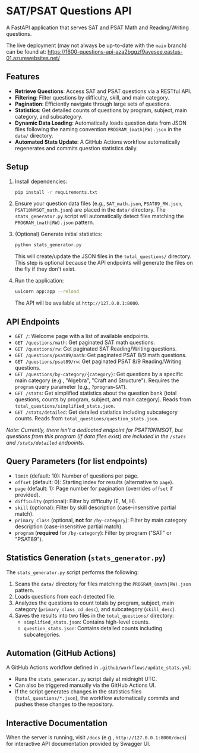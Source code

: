 # SAT/PSAT Questions API

A FastAPI application that serves SAT and PSAT Math and Reading/Writing questions.

The live deployment (may not always be up-to-date with the `main` branch) can be found at: 
https://1600-questions-api-aza2bggzf9avesee.eastus-01.azurewebsites.net/

## Features

- **Retrieve Questions**: Access SAT and PSAT questions via a RESTful API.
- **Filtering**: Filter questions by difficulty, skill, and main category.
- **Pagination**: Efficiently navigate through large sets of questions.
- **Statistics**: Get detailed counts of questions by program, subject, main category, and subcategory.
- **Dynamic Data Loading**: Automatically loads question data from JSON files following the naming convention `PROGRAM_(math|RW).json` in the `data/` directory.
- **Automated Stats Update**: A GitHub Actions workflow automatically regenerates and commits question statistics daily.

## Setup

1.  Install dependencies:
    ```bash
    pip install -r requirements.txt
    ```

2.  Ensure your question data files (e.g., `SAT_math.json`, `PSAT89_RW.json`, `PSAT10NMSQT_math.json`) are placed in the `data/` directory. The `stats_generator.py` script will automatically detect files matching the `PROGRAM_(math|RW).json` pattern.

3.  (Optional) Generate initial statistics:
    ```bash
    python stats_generator.py
    ```
    This will create/update the JSON files in the `total_questions/` directory. This step is optional because the API endpoints will generate the files on the fly if they don't exist.

4.  Run the application:
    ```bash
    uvicorn app:app --reload
    ```
    The API will be available at `http://127.0.0.1:8000`.

## API Endpoints

-   `GET /`: Welcome page with a list of available endpoints.
-   `GET /questions/math`: Get paginated SAT math questions.
-   `GET /questions/rw`: Get paginated SAT Reading/Writing questions.
-   `GET /questions/psat89/math`: Get paginated PSAT 8/9 math questions.
-   `GET /questions/psat89/rw`: Get paginated PSAT 8/9 Reading/Writing questions.
-   `GET /questions/by-category/{category}`: Get questions by a specific main category (e.g., "Algebra", "Craft and Structure"). Requires the `program` query parameter (e.g., `?program=SAT`).
-   `GET /stats`: Get simplified statistics about the question bank (total questions, counts by program, subject, and main category). Reads from `total_questions/simplified_stats.json`.
-   `GET /stats/detailed`: Get detailed statistics including subcategory counts. Reads from `total_questions/question_stats.json`.

*Note: Currently, there isn't a dedicated endpoint for PSAT10NMSQT, but questions from this program (if data files exist) are included in the `/stats` and `/stats/detailed` endpoints.*

## Query Parameters (for list endpoints)

-   `limit` (default: 10): Number of questions per page.
-   `offset` (default: 0): Starting index for results (alternative to `page`).
-   `page` (default: 1): Page number for pagination (overrides `offset` if provided).
-   `difficulty` (optional): Filter by difficulty (E, M, H).
-   `skill` (optional): Filter by skill description (case-insensitive partial match).
-   `primary_class` (optional, **not** for `/by-category`): Filter by main category description (case-insensitive partial match).
-   `program` (**required** for `/by-category`): Filter by program ("SAT" or "PSAT89").

## Statistics Generation (`stats_generator.py`)

The `stats_generator.py` script performs the following:

1.  Scans the `data/` directory for files matching the `PROGRAM_(math|RW).json` pattern.
2.  Loads questions from each detected file.
3.  Analyzes the questions to count totals by program, subject, main category (`primary_class_cd_desc`), and subcategory (`skill_desc`).
4.  Saves the results into two files in the `total_questions/` directory:
    -   `simplified_stats.json`: Contains high-level counts.
    -   `question_stats.json`: Contains detailed counts including subcategories.

## Automation (GitHub Actions)

A GitHub Actions workflow defined in `.github/workflows/update_stats.yml`:

-   Runs the `stats_generator.py` script daily at midnight UTC.
-   Can also be triggered manually via the GitHub Actions UI.
-   If the script generates changes in the statistics files (`total_questions/*.json`), the workflow automatically commits and pushes these changes to the repository.

## Interactive Documentation

When the server is running, visit `/docs` (e.g., `http://127.0.0.1:8000/docs`) for interactive API documentation provided by Swagger UI. 
